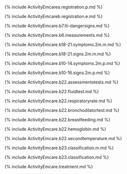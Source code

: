 {% include ActivityEmcarea.registration.p.md %}

{% include ActivityEmcareb.registration.e.md %}

{% include ActivityEmcare.b7.lti-dangersigns.md %}

{% include ActivityEmcare.b6.measurements.md %}

{% include ActivityEmcare.b18-21.symptoms.2m.m.md %}

{% include ActivityEmcare.b18-21.signs.2m.m.md %}

{% include ActivityEmcare.b10-14.symptoms.2m.p.md %}

{% include ActivityEmcare.b10-16.signs.2m.p.md %}

{% include ActivityEmcare.b22.assessmentstests.md %}

{% include ActivityEmcare.b22.fluidtest.md %}

{% include ActivityEmcare.b22.respiratoryrate.md %}

{% include ActivityEmcare.b22.bronchodilatortest.md %}

{% include ActivityEmcare.b22.breastfeeding.md %}

{% include ActivityEmcare.b22.hemoglobin.md %}

{% include ActivityEmcare.b22.secondtemperature.md %}

{% include ActivityEmcare.b23.classification.m.md %}

{% include ActivityEmcare.b23.classification.md %}

{% include ActivityEmcare.treatment.md %}

